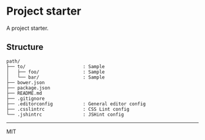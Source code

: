 # Project starter

A project starter.

## Structure
```
path/
├── to/                     : Sample
│   ├── foo/                : Sample
│   └── bar/                : Sample
├── bower.json
├── package.json
├── README.md
├── .gitignore
├── .editorconfig           : General editor config
├── .csslintrc              : CSS Lint config
└── .jshintrc               : JSHint config
```

---

MIT
